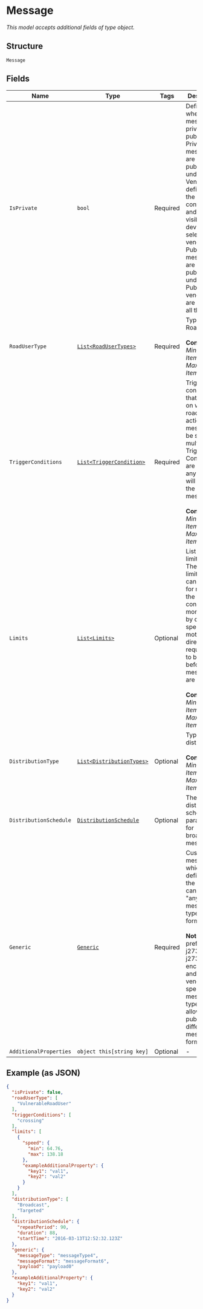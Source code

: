 
# Message

*This model accepts additional fields of type object.*

## Structure

`Message`

## Fields

| Name | Type | Tags | Description |
|  --- | --- | --- | --- |
| `IsPrivate` | `bool` | Required | Defines whether the message is private or public.<br>Private messages are published under the Vendor ID defined in the configuration and only visible to devices of selected vendors.<br>Public messages are published under the Public vendor and are visible to all the users. |
| `RoadUserType` | [`List<RoadUserTypes>`](../../doc/models/road-user-types.md) | Required | Type of the Road User.<br><br>**Constraints**: *Minimum Items*: `1`, *Maximum Items*: `2` |
| `TriggerConditions` | [`List<TriggerCondition>`](../../doc/models/trigger-condition.md) | Required | Trigger conditions that define on which road user action the message will be sent. If multiple Trigger Conditions are defined any of them will trigger the message.<br><br>**Constraints**: *Minimum Items*: `1`, *Maximum Items*: `3` |
| `Limits` | [`List<Limits>`](../../doc/models/containers/limits.md) | Optional | List of limitations. These limitations can be used for making the trigger condition more precise by defining speed and motion direction requirements to be met before the messages are sent out.<br><br>**Constraints**: *Minimum Items*: `1`, *Maximum Items*: `2` |
| `DistributionType` | [`List<DistributionTypes>`](../../doc/models/distribution-types.md) | Optional | Type of the distribution.<br><br>**Constraints**: *Minimum Items*: `1`, *Maximum Items*: `2` |
| `DistributionSchedule` | [`DistributionSchedule`](../../doc/models/distribution-schedule.md) | Optional | The distribution schedule parameters for broadcast messages. |
| `Generic` | [`Generic`](../../doc/models/generic.md) | Required | Custom message which is defined by the user and can support "any" message type or format.<br><br>**Note:** ETX prefers the j2735 or the j2735_gr encoding and only vendor specific message types are allowed to be published in different message formats. |
| `AdditionalProperties` | `object this[string key]` | Optional | - |

## Example (as JSON)

```json
{
  "isPrivate": false,
  "roadUserType": [
    "VulnerableRoadUser"
  ],
  "triggerConditions": [
    "crossing"
  ],
  "limits": [
    {
      "speed": {
        "min": 64.76,
        "max": 138.18
      },
      "exampleAdditionalProperty": {
        "key1": "val1",
        "key2": "val2"
      }
    }
  ],
  "distributionType": [
    "Broadcast",
    "Targeted"
  ],
  "distributionSchedule": {
    "repeatPeriod": 90,
    "duration": 88,
    "startTime": "2016-03-13T12:52:32.123Z"
  },
  "generic": {
    "messageType": "messageType4",
    "messageFormat": "messageFormat6",
    "payload": "payload0"
  },
  "exampleAdditionalProperty": {
    "key1": "val1",
    "key2": "val2"
  }
}
```

